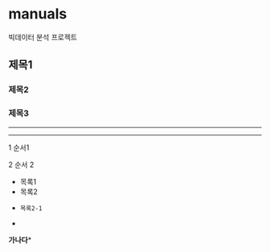 # manuals
빅데이터 분석 프로젝트
## 제목1 
### 제목2
### 제목3
---
***


1 순서1

2 순서 2


+ 목록1
+ 목록2
+     목록2-1

+

**가나다***
